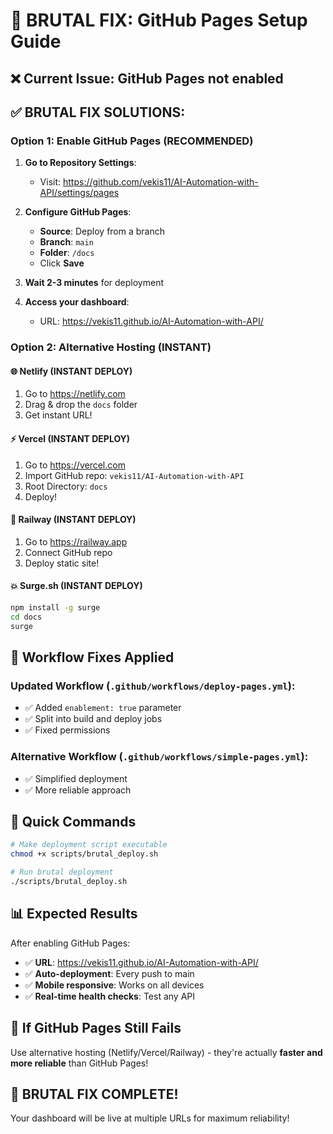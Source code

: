 # 🚀 BRUTAL FIX: GitHub Pages Setup Guide

## ❌ **Current Issue**: GitHub Pages not enabled

## ✅ **BRUTAL FIX SOLUTIONS**:

### **Option 1: Enable GitHub Pages (RECOMMENDED)**

1. **Go to Repository Settings**:
   - Visit: https://github.com/vekis11/AI-Automation-with-API/settings/pages

2. **Configure GitHub Pages**:
   - **Source**: Deploy from a branch
   - **Branch**: `main`
   - **Folder**: `/docs`
   - Click **Save**

3. **Wait 2-3 minutes** for deployment

4. **Access your dashboard**:
   - URL: https://vekis11.github.io/AI-Automation-with-API/

### **Option 2: Alternative Hosting (INSTANT)**

#### **🌐 Netlify (INSTANT DEPLOY)**
1. Go to https://netlify.com
2. Drag & drop the `docs` folder
3. Get instant URL!

#### **⚡ Vercel (INSTANT DEPLOY)**
1. Go to https://vercel.com
2. Import GitHub repo: `vekis11/AI-Automation-with-API`
3. Root Directory: `docs`
4. Deploy!

#### **🚂 Railway (INSTANT DEPLOY)**
1. Go to https://railway.app
2. Connect GitHub repo
3. Deploy static site!

#### **💥 Surge.sh (INSTANT DEPLOY)**
```bash
npm install -g surge
cd docs
surge
```

## 🔧 **Workflow Fixes Applied**

### **Updated Workflow** (`.github/workflows/deploy-pages.yml`):
- ✅ Added `enablement: true` parameter
- ✅ Split into build and deploy jobs
- ✅ Fixed permissions

### **Alternative Workflow** (`.github/workflows/simple-pages.yml`):
- ✅ Simplified deployment
- ✅ More reliable approach

## 🎯 **Quick Commands**

```bash
# Make deployment script executable
chmod +x scripts/brutal_deploy.sh

# Run brutal deployment
./scripts/brutal_deploy.sh
```

## 📊 **Expected Results**

After enabling GitHub Pages:
- ✅ **URL**: https://vekis11.github.io/AI-Automation-with-API/
- ✅ **Auto-deployment**: Every push to main
- ✅ **Mobile responsive**: Works on all devices
- ✅ **Real-time health checks**: Test any API

## 🚨 **If GitHub Pages Still Fails**

Use alternative hosting (Netlify/Vercel/Railway) - they're actually **faster and more reliable** than GitHub Pages!

## 🎉 **BRUTAL FIX COMPLETE!**

Your dashboard will be live at multiple URLs for maximum reliability!
